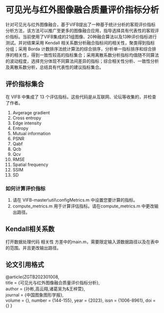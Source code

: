 # <center>可见光与红外图像融合质量评价指标分析</center>

针对可见光与红外图像融合，基于VIFB提出了一种基于统计分析的客观评价指标分析方法，该方法可以推广至更多的图像融合应用，指导选择具有代表性的客观评价指标。当前使用了VIFB集成的21组图像、20种融合算法以及13种评价指标进行测试。并对结果采用 Kendall 相关系数分析融合指标间的相关性，聚类得到指标分组；采用 Borda 计数排序法统计算法的综合排序，分析单一指标排序和综合排序的相关性，得到一致性较高的指标集合；采用离散系数分析指标均值随不同算法的波动程度，选择充分体现不同算法间差异的指标；综合相关性分析、一致性分析及离散系数分析，总结具有代表性的建议指标集合。



## 评价指标集合

在 VIFB 中集成了 13 个评估指标。这些代码是从互联网、论坛等收集的，并检查了作者。

1. Avgerage gradient
2. Cross entropy
3. Edge intensity
4. Entropy
5. Mutual information
6. PSNR
7. Qabf
8. Qcb
9. Qcv
10. RMSE
11. Spatial frequency
12. SSIM
13. SD 

### 如何计算评价指标

1. 请在 VIFB-master\util\configMetrics.m 中设置您要计算的指标。
2. compute_metrics.m 用于计算评估指标。请在compute_metrics.m 中更改输出路径。

## Kendall相关系数

打开数据处理代码 相关性 方差中的main.m，需要限定输入源数据路径以及在表中的范围。并且更改输出路径。

## 论文引用格式
@article{ZGTB202301008,  
 title = {可见光与红外图像融合质量评价指标分析},  
 author = {孙彬,高云翔,诸葛吴为&王梓萱},  
 journal = {中国图象图形学报},  
 volume = {},
 number = {144-155},
 year = {2023},
 issn = {1006-8961},
 doi ={}
 }










